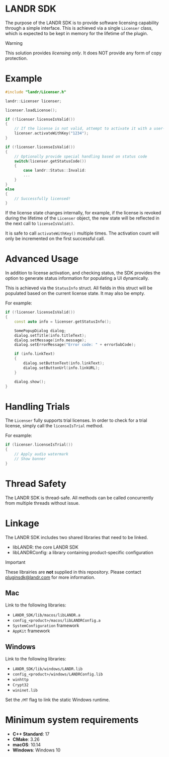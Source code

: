 # LANDR SDK

The purpose of the LANDR SDK is to provide software licensing capability through a simple interface. This is achieved via a single `Licenser` class, which is expected to be kept in memory for the lifetime of the plugin.

> [!WARNING]
> This solution provides *licensing only*. It does NOT provide any form of copy protection.

# Example

```cpp
#include "landr/Licenser.h"

landr::Licenser licenser;

licenser.loadLicense();

if (!licenser.licenseIsValid())
{
    // If the license is not valid, attempt to activate it with a user-provided key
    licenser.activateWithKey("1234");
}

if (!licenser.licenseIsValid())
{
    // Optionally provide special handling based on status code
    switch(licenser.getStatusCode())
    {
        case landr::Status::Invalid:
        ...
    }
}
else
{
    // Successfully licensed!
}
```

If the license state changes internally, for example, if the license is revoked during the lifetime of the `Licenser` object, the new state will be reflected in the next call to `licenseIsValid()`.

It is safe to call `activateWithKey()` multiple times. The activation count will only be incremented on the first successful call. 


# Advanced Usage

In addition to license activation, and checking status, the SDK provides the option to generate status information for populating a UI dynamically. 

This is achieved via the `StatusInfo` struct. All fields in this struct will be populated based on the current license state. It may also be empty.

For example:

```cpp
if (!licenser.licenseIsValid())
{
    const auto info = licenser.getStatusInfo();

    SomePopupDialog dialog;
    dialog.setTitle(info.titleText);
    dialog.setMessage(info.message);
    dialog.setErrorMessage("Error code: " + errorSubCode);

    if (info.linkText)
    {
        dialog.setButtonText(info.linkText);
        dialog.setButtonUrl(info.linkURL);
    }

    dialog.show();
}
```

# Handling Trials
The `Licenser` fully supports trial licenses. In order to check for a trial license, simply call the `licenseIsTrial` method.

For example:

```cpp
if (licenser.licenseIsTrial())
{
    // Apply audio watermark
    // Show banner
}
```

# Thread Safety

The LANDR SDK is thread-safe. All methods can be called concurrently from multiple threads without issue.

# Linkage

The LANDR SDK includes two shared libraries that need to be linked.

- libLANDR: the core LANDR SDK
- libLANDRConfig: a library containing product-specific configuration

> [!IMPORTANT]
> These librairies are **not** supplied in this repository. Please contact pluginsdk@landr.com for more information.

## Mac

Link to the following libraries:
- `LANDR_SDK/lib/macos/libLANDR.a` 
- `config_<product>/macos/libLANDRConfig.a`
- `SystemConfiguration` framework
- `AppKit` framework

## Windows

Link to the following libraries:
- `LANDR_SDK/lib/windows/LANDR.lib` 
- `config_<product>/windows/LANDRConfig.lib`
- `winhttp` 
- `Crypt32`
- `wininet.lib` 

Set the `/MT` flag to link the static Windows runtime.

# Minimum system requirements
- **C++ Standard**: 17
- **CMake**: 3.26
- **macOS**: 10.14
- **Windows**: Windows 10
